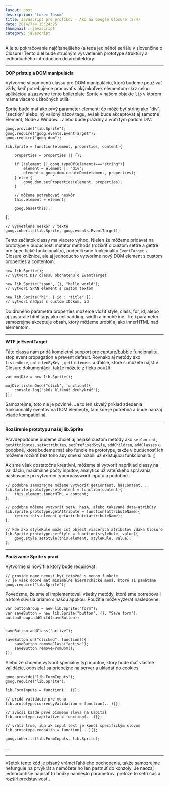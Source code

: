 ```yaml
---
layout: post
description: "Lorem Ipsum"
title: Javascript pre profíkov - Ako na Google Closure (2/4)
date: 2014/7/4 15:24:25
thumbnail : javascript
category: javascript
---
```



A je tu pokračovanie najčítanejšieho (a teda jediného) seriálu v slovenčine o Closure! Tento
diel bude stručným vysvetlením prototype štruktúry a jedhoduchého introduction do architektúry.


<!-- more -->

---

**OOP prístup a DOM manipulácia**

Vytvorme si pomocnú classu pre DOM manipuláciu, ktorú budeme používať vždy, keď potrebujeme pracovať
s akýmkoľvek elementom skrz celou aplikáciou a zazvyme tento boilerplate Sprite v našom objekte `lib`
v ktorom máme viacero užitočných utilít.

Sprite bude mať ako prvý parameter element: čo môže byť string ako "div", "section" alebo iný validný
názov tagu, avšak bude akceptovať aj samotné Element, Node a Window... alebo bude prázdny a vráti tým
pádom DIV:

    goog.provide("lib.Sprite");
    goog.require("goog.events.EventTarget");
    goog.require("goog.dom");

    lib.Sprite = function(element, properties, content){

        properties = properties || {};

        if (!element || goog.typeOf(element)==="string"){
            element = element || "div";
            element = goog.dom.createDom(element, properties);
        } else {
            goog.dom.setProperties(element, properties);
        }

        // môžeme potrebovať neskôr
        this.element = element;

        goog.base(this);

    };

    // vysvetlené neskôr v texte
    goog.inherits(lib.Sprite, goog.events.EventTarget);

Tento začiatok classy ma viacero výhod. Nielen že môžeme pridávať na prototype v budúcnosti mutator
methods (rozšíriť o custom settre a gettre pre špecifické funkcionality), podedili sme funkcinalitu
`EventTarget` z Closure knižnice, ale aj jednoducho vytvoríme nový DOM element s custom properties
a contentom.

    new lib.Sprite();
    // vytvorí DIV classu obohatenú o EventTarget

    new lib.Sprite("span", {}, "hello world");
    // vytvorí SPAN element s custom textom

    new lib.Sprite("h1", { id : "title" });
    // vytvorí nadpis s custom IDčkom, id

Do druhého parametra properties môžeme vložiť style, class, for, id, alebo aj zastaralé html tagy ako
cellpadding, width a mnohé iné. Tretí parameter samozrejme akceptuje obsah, ktorý môžeme urobiť aj
ako innerHTML nad elementom.

---

**WTF je EventTarget**

Táto classa nám pridá kompletný support pre capture/bubble funcionalitu, stop event propagation
a prevent default. Rovnako aj metódy ako `listenOnce`, `unlistenByKey `, `getListeners` a ďalšie,
ktoré si môžete nájsť v Closure dokumentácií, takže môžete z fleku použíť:

    var mojDiv = new lib.Sprite();

    mojDiv.listenOnce("click", function(){
        console.log("skús kliknúť druhýkráť");
    });

Samozrejme, toto nie je povinné. Je to len skvelý príklad zdedenia funkcionality eventov na DOM elementy,
tam kde je potrebná a bude naozaj všade kompatibilná.

---

**Rozšírenie prototypu našej lib.Sprite**

Pravdepodobne budeme chcieť aj nejaké custom metódy ako `setContent`, `getAttributes`, `setAttributes`,
`setPrefixedStyle`, `addChildren`, `addClasses` a podobné, ktoré budeme mať ako funcie na prototype,
takže v budúcnosť ich môžeme rozšíriť bez toho aby sme si rozbili už existujúcu funkcionalitu ;)

Ak sme však dostatočne kreatívni, môžeme si vytvoriť napríklad classy na validáciu, maximálne počty inputov,
analytics uživateľského správania, hashovanie pri vytvorení type=password inputu a podobne..

    // podobne samozrejme môžeme vytvoriť getContent, hasContent, ..
    lib.Sprite.prototype.setContent = function(content){
        this.element.innerHTML = content;
    };

    // podobne môžeme vytvoriť setA, hasA, alebo takzvané data-atribúty
    lib.Sprite.prototype.getAttribute = function(attributeName){
        return this.element.getAttribute(attributeName);
    };

    // kde ako styleRule môže isť object viacerých atribútov vďaka Closure
    lib.Sprite.prototype.setStyle = function(styleRule, value){
        goog.style.setStyle(this.element, styleRule, value);
    };

---

**Používanie Sprite v praxi**

Vytvorme si nový file ktorý bude requirovať:

    // provide name nemusí byť totožné s menom funkcie
    // je však dobré mať minimálne hierarchické mená, ktoré si pamätáme
    goog.require("lib.Sprite");

Povedzme, že sme si implementovali všetky metódy, ktoré sme potrebovali a ktoré súvisia priamo
s našou appkou. Použitie môže vyzerať nasledovne:

    var buttonGroup = new lib.Sprite("form");
    var saveButton = new lib.Sprite("button", {}, "Save form");
    buttonGroup.addChild(saveButton);


    saveButton.addClass("active");

    saveButton.on("clicked", function(){
        saveButton.removeClass("active");
        saveButton.removeFromDom();
    });

Alebo že chceme vytvoriť špeciálny typ inputov, ktorý bude mať vlastné validácie, odosielať sa priebežne
na server a ukladať do cookies:

    goog.provide("lib.FormInputs");
    goog.require("lib.Sprite");

    lib.FormInputs = function(...){};

    // pridá validácie pre menu
    lib.prototype.currencyValidation = function(...){};

    // zväčší každé prvé písmeno slova na Capital
    lib.prototype.capitalize = function(...){};

    // vrátí true, iba ak input text je končí špecifickým slovom
    lib.prototype.endsWith = function(...){};

    goog.inherits(lib.FormInputs, lib.Sprite);

...

---

Všetok tento kód je písaný vrámci ľahšieho pochopenia, takže samozrejme nefunguje na prvýkrát a nemôžete
ho len pastnúť do konzoly. Je naozaj jednoduchšie napísať tri bodky namiesto parametrov, pretože to šetrí
čas a rozšíri predstavivosť..